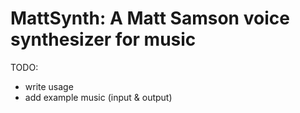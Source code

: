 # MattSynth: A Matt Samson voice synthesizer for music
TODO:
- write usage
- add example music (input & output)